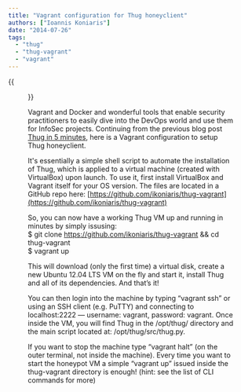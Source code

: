 ```yaml
---
title: "Vagrant configuration for Thug honeyclient"
authors: ["Ioannis Koniaris"]
date: "2014-07-26"
tags: 
  - "thug"
  - "thug-vagrant"
  - "vagrant"
---
```

{{<figure src="images/banner.png" alt="Banner" width="50%">}}

Vagrant and Docker and wonderful tools that enable security practitioners to easily dive into the DevOps world and use them for InfoSec projects. Continuing from the previous blog post [Thug in 5 minutes](https://www.honeynet.org/node/1168), here is a Vagrant configuration to setup Thug honeyclient.  
  
It's essentially a simple shell script to automate the installation of Thug, which is applied to a virtual machine (created with VirtualBox) upon launch. To use it, first install VirtualBox and Vagrant itself for your OS version. The files are located in a GitHub repo here: [https://github.com/ikoniaris/thug-vagrant](https://github.com/ikoniaris/thug-vagrant)  
  
So, you can now have a working Thug VM up and running in minutes by simply issusing:  
$ git clone https://github.com/ikoniaris/thug-vagrant && cd thug-vagrant  
$ vagrant up  
  
This will download (only the first time) a virtual disk, create a new Ubuntu 12.04 LTS VM on the fly and start it, install Thug and all of its dependencies. And that’s it!  
  
You can then login into the machine by typing “vagrant ssh” or using an SSH client (e.g. PuTTY) and connecting to localhost:2222 — username: vagrant, password: vagrant. Once inside the VM, you will find Thug in the /opt/thug/ directory and the main script located at: /opt/thug/src/thug.py.  
  
If you want to stop the machine type “vagrant halt” (on the outer terminal, not inside the machine). Every time you want to start the honeypot VM a simple “vagrant up” issued inside the thug-vagrant directory is enough! (hint: see the list of CLI commands for more)
